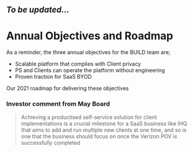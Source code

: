 ## *To be updated...*



# Annual Objectives and Roadmap

As a reminder, the three annual objectives for the BUILD team are;

- Scalable platform that complies with Client privacy
- PS and Clients can operate the platform without engineering
- Proven traction for SaaS BYOD



Our 2021 roadmap for delivering these objectives



### Investor comment from May Board

> Achieving a productised self-service solution for client implementations is a crucial milestone for a SaaS business like IHQ that aims to add and run multiple new clients at one time, and so is one that the business should focus on once the Verizon POV is successfully completed